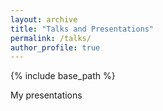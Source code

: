```yaml
---
layout: archive
title: "Talks and Presentations"
permalink: /talks/
author_profile: true
---
```


{% include base_path %}


My presentations

